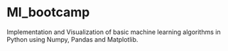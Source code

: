 # Ml_bootcamp
Implementation and Visualization of basic machine learning algorithms in Python using Numpy, Pandas and Matplotlib.
